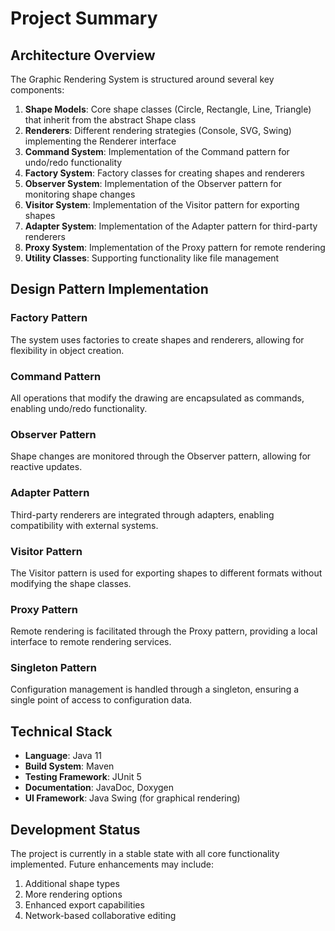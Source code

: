 # Project Summary

## Architecture Overview

The Graphic Rendering System is structured around several key components:

1. **Shape Models**: Core shape classes (Circle, Rectangle, Line, Triangle) that inherit from the abstract Shape class
2. **Renderers**: Different rendering strategies (Console, SVG, Swing) implementing the Renderer interface
3. **Command System**: Implementation of the Command pattern for undo/redo functionality
4. **Factory System**: Factory classes for creating shapes and renderers
5. **Observer System**: Implementation of the Observer pattern for monitoring shape changes
6. **Visitor System**: Implementation of the Visitor pattern for exporting shapes
7. **Adapter System**: Implementation of the Adapter pattern for third-party renderers
8. **Proxy System**: Implementation of the Proxy pattern for remote rendering
9. **Utility Classes**: Supporting functionality like file management

## Design Pattern Implementation

### Factory Pattern
The system uses factories to create shapes and renderers, allowing for flexibility in object creation.

### Command Pattern
All operations that modify the drawing are encapsulated as commands, enabling undo/redo functionality.

### Observer Pattern
Shape changes are monitored through the Observer pattern, allowing for reactive updates.

### Adapter Pattern
Third-party renderers are integrated through adapters, enabling compatibility with external systems.

### Visitor Pattern
The Visitor pattern is used for exporting shapes to different formats without modifying the shape classes.

### Proxy Pattern
Remote rendering is facilitated through the Proxy pattern, providing a local interface to remote rendering services.

### Singleton Pattern
Configuration management is handled through a singleton, ensuring a single point of access to configuration data.

## Technical Stack

- **Language**: Java 11
- **Build System**: Maven
- **Testing Framework**: JUnit 5
- **Documentation**: JavaDoc, Doxygen
- **UI Framework**: Java Swing (for graphical rendering)

## Development Status

The project is currently in a stable state with all core functionality implemented. Future enhancements may include:

1. Additional shape types
2. More rendering options
3. Enhanced export capabilities
4. Network-based collaborative editing 
